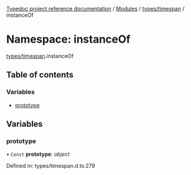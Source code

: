 [Typedoc project reference documentation](../README.md) / [Modules](../modules.md) / [types/timespan](types_timespan.md) / instanceOf

# Namespace: instanceOf

[types/timespan](types_timespan.md).instanceOf

## Table of contents

### Variables

- [prototype](types_timespan.instanceof.md#prototype)

## Variables

### prototype

• `Const` **prototype**: *object*

Defined in: types/timespan.d.ts:279
